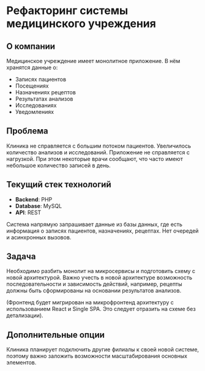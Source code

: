 # Рефакторинг системы медицинского учреждения

## О компании

Медицинское учреждение имеет монолитное приложение. В нём хранятся данные о:

- Записях пациентов
- Посещениях
- Назначениях рецептов
- Результатах анализов
- Исследованиях
- Уведомлениях

## Проблема

Клиника не справляется с большим потоком пациентов. Увеличилось количество анализов и исследований. Приложение не справляется с нагрузкой. При этом некоторые врачи сообщают, что часто имеют небольшое количество записей в день.

## Текущий стек технологий

- **Backend**: PHP
- **Database**: MySQL
- **API**: REST

Система напрямую запрашивает данные из базы данных, где есть информация о записях пациентов, назначениях, рецептах. Нет очередей и асинхронных вызовов.

## Задача

Необходимо разбить монолит на микросервисы и подготовить схему с новой архитектурой. Важно учесть в новой архитектуре возможность последовательности и зависимость действий, например, рецепты должны быть сформированы на основании результатов анализов.

(Фронтенд будет мигрирован на микрофронтенд архитектуру с использованием React и Single SPA. Это следует отразить на схеме без детализации).

## Дополнительные опции

Клиника планирует подключить другие филиалы к своей новой системе, поэтому важно заложить возможности масштабирования основных элементов.
